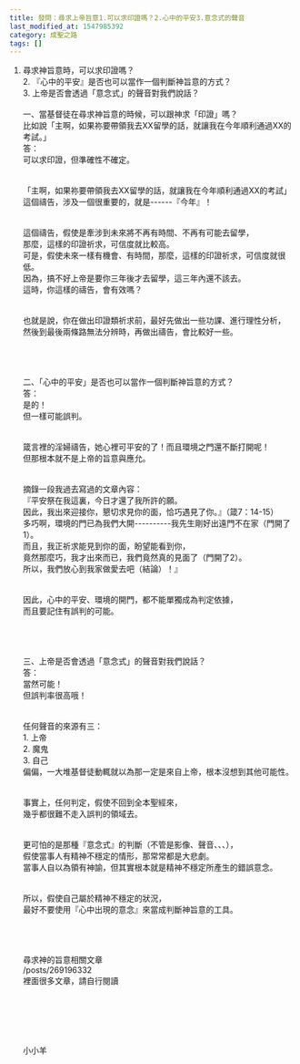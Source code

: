 ```yaml
---
title: 發問：尋求上帝旨意1.可以求印證嗎？2.心中的平安3.意念式的聲音
last_modified_at: 1547985392
category: 成聖之路
tags: []
---
```


1.	尋求神旨意時，可以求印證嗎？<br>2.	『心中的平安』是否也可以當作一個判斷神旨意的方式？<br>3.	上帝是否會透過「意念式」的聲音對我們說話？<br><!--more--><br>一、當基督徒在尋求神旨意的時候，可以跟神求「印證」嗎？<br>比如說「主啊，如果祢要帶領我去XX留學的話，就讓我在今年順利通過XX的考試。」<br>答：<br>可以求印證，但準確性不確定。<br> <br><br>「主啊，如果祢要帶領我去XX留學的話，就讓我在今年順利通過XX的考試」<br>這個禱告，涉及一個很重要的，就是------『今年』！<br><br><br>這個禱告，假使是牽涉到未來將不再有時間、不再有可能去留學，<br>那麼，這樣的印證祈求，可信度就比較高。<br>可是，假使未來一樣有機會、有時間，那麼，這樣的印證祈求，可信度就很低。<br>因為，搞不好上帝是要你三年後才去留學，這三年內還不該去。<br>這時，你這樣的禱告，會有效嗎？<br> <br><br>也就是說，你在做出印證類祈求前，最好先做出一些功課、進行理性分析，<br>然後到最後兩條路無法分辨時，再做出禱告，會比較好一些。<br> <br> <br><br><br>二、「心中的平安」是否也可以當作一個判斷神旨意的方式？<br>答：<br>是的！<br>但一樣可能誤判。<br><br><br>箴言裡的淫婦禱告，她心裡可平安的了！而且環境之門還不斷打開呢！<br>但那根本就不是上帝的旨意與應允。<br><br><br>摘錄一段我過去寫過的文章內容：<br>『平安祭在我這裏，今日才還了我所許的願。<br>因此，我出來迎接你，懇切求見你的面，恰巧遇見了你。』（箴7：14-15）<br>多巧啊，環境的門已為我們大開----------我先生剛好出遠門不在家（門開了1）。<br>而且，我正祈求能見到你的面，盼望能看到你，<br>竟然那麼巧，我才出來而已，我們竟然真的見面了（門開了2）。<br>所以，我們放心到我家做愛去吧（結論）！』<br><br><br>因此，心中的平安、環境的開門，都不能單獨成為判定依據，<br>而且要記住有誤判的可能。<br> <br><br><br> <br>三、上帝是否會透過「意念式」的聲音對我們說話？<br>答：<br>當然可能！<br>但誤判率很高哦！<br><br><br>任何聲音的來源有三：<br>1.	上帝<br>2.	魔鬼<br>3.	自己<br>偏偏，一大堆基督徒動輒就以為那一定是來自上帝，根本沒想到其他可能性。 <br><br><br>事實上，任何判定，假使不回到全本聖經來，<br>幾乎都很難不走入誤判的領域去。<br><br><br>更可怕的是那種『意念式』的判斷（不管是影像、聲音、、、），<br>假使當事人有精神不穩定的情形，那常常都是大悲劇。<br>當事人自以為領有神諭，但其實根本就是精神不穩定所產生的錯誤意念。<br><br><br>所以，假使自己屬於精神不穩定的狀況，<br>最好不要使用『心中出現的意念』來當成判斷神旨意的工具。<br><br><br><br><br>尋求神的旨意相關文章 <br>/posts/269196332<br>裡面很多文章，請自行閱讀<br><br><br><br><br><br><br>小小羊<br><br><br><br><br><br>
